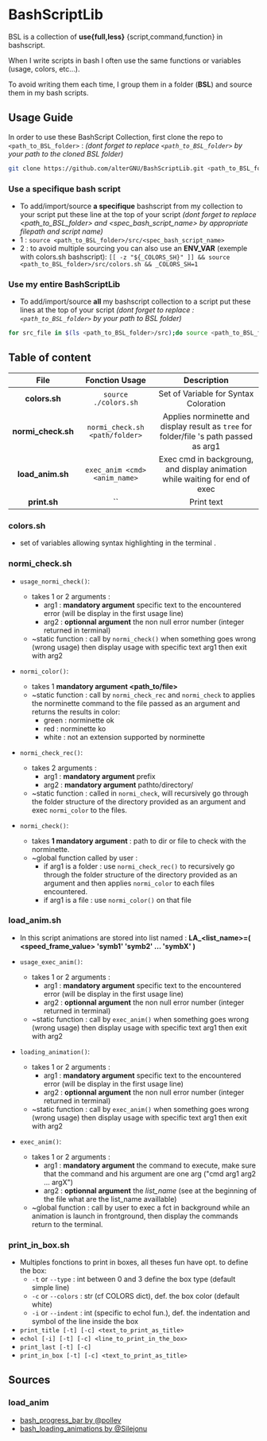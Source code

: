 # BashScriptLib
BSL is a collection of **use{full,less}** {script,command,function} in bashscript.

When I write scripts in bash I often use the same functions or variables (usage, colors, etc...).

To avoid writing them each time, I group them in a folder (**BSL**) and source them in my bash scripts.

## Usage Guide
In order to use these BashScript Collection, first clone the repo to `<path_to_BSL_folder>` : 
*(dont forget to replace `<path_to_BSL_folder>` by your path to the cloned BSL folder)*
```bash
git clone https://github.com/alterGNU/BashScriptLib.git <path_to_BSL_folder>
```

### Use a specifique bash script
- To add/import/source **a specifique** bashscript from my collection to your script put these line at the top of your script 
*(dont forget to replace <path_to_BSL_folder> and <spec_bash_script_name> by appropriate filepath and script name)*
- 1 : `source <path_to_BSL_folder>/src/<spec_bash_script_name>`
- 2 : to avoid multiple sourcing you can also use an **ENV_VAR** (exemple with colors.sh bashscript):
    `[[ -z "${_COLORS_SH}" ]] && source <path_to_BSL_folder>/src/colors.sh && _COLORS_SH=1`

### Use my entire BashScriptLib
- To add/import/source **all** my bashscript collection to a script put these lines at the top of your script 
*(dont forget to replace :`<path_to_BSL_folder>` by your path to BSL folder)*
```bash
for src_file in $(ls <path_to_BSL_folder>/src);do source <path_to_BSL_folder>/src/${src_file};done
```

## Table of content
| File                | Fonction Usage                          | Description                                                                             |
| :-----------------: | :-------------------------------------: | :-------------------------------------------------------------------------------------: |
| **colors.sh**       | `source ./colors.sh`                    | Set of Variable for Syntax Coloration                                                   |
| **normi_check.sh**  | `normi_check.sh <path/folder>`          | Applies norminette and display result as `tree` for folder/file 's path passed as arg1  |
| **load_anim.sh**    | `exec_anim <cmd> <anim_name>`           | Exec cmd in backgroung, and display animation while waiting for end of exec             |
| **print.sh**        | ``                                      | Print text                                                                              |

### colors.sh
- set of variables allowing syntax highlighting in the terminal .

### normi_check.sh
- `usage_normi_check()`:
    - takes 1 or 2 arguments :
        - arg1 : **mandatory argument** specific text to the encountered error (will be display in the first usage line)
        - arg2 : **optionnal argument** the non null error number (integer returned in terminal)
    - ~static function : call by `normi_check()` when something goes wrong (wrong usage) then display usage with
      specific text arg1 then exit with arg2

- `normi_color()`:
    - takes 1 **mandatory argument <path_to/file>**
    - ~static function : call by `normi_check_rec` and `normi_check` to applies the norminette command to the file
      passed as an argument and returns the results in color:
        - green : norminette ok
        - red   : norminette ko
        - white : not an extension supported by norminette

- `normi_check_rec()`:
    - takes 2 arguments :
        - arg1 : **mandatory argument** prefix
        - arg2 : **mandatory argument** pathto/directory/
    - ~static function : called in `normi_check`, will recursively go through the folder structure of the directory provided as an argument and exec `normi_color` to the files.

- `normi_check()`:
    - takes **1 mandatory argument** : path to dir or file to check with the norminette.
    - ~global function called by user :
        - if arg1 is a folder   : use `normi_check_rec()` to recursively go through the folder structure of the directory provided as an argument and then applies `normi_color` to each files encountered.
        - if arg1 is a file     : use `normi_color()` on that file

### load_anim.sh
- In this script animations are stored into list named : **LA_<list_name>=( <speed_frame_value> 'symb1' 'symb2' ... 'symbX' )**

- `usage_exec_anim()`:
    - takes 1 or 2 arguments :
        - arg1 : **mandatory argument** specific text to the encountered error (will be display in the first usage line)
        - arg2 : **optionnal argument** the non null error number (integer returned in terminal)
    - ~static function : call by `exec_anim()` when something goes wrong (wrong usage) then display usage with
      specific text arg1 then exit with arg2

- `loading_animation()`:
    - takes 1 or 2 arguments :
        - arg1 : **mandatory argument** specific text to the encountered error (will be display in the first usage line)
        - arg2 : **optionnal argument** the non null error number (integer returned in terminal)
    - ~static function : call by `exec_anim()` when something goes wrong (wrong usage) then display usage with
      specific text arg1 then exit with arg2

- `exec_anim()`:
    - takes 1 or 2 arguments :
        - arg1 : **mandatory argument** the command to execute, make sure that the command and his argument are one arg
          ("cmd arg1 arg2 ... argX")
        - arg2 : **optionnal argument** the *list_name* (see at the beginning of the file what are the list_name
          availlable)
    - ~global function : call by user to exec a fct in background while an animation is launch in frontground, then
      display the commands return to the terminal.

### print_in_box.sh  
- Multiples fonctions to print in boxes, all theses fun have opt. to define the box:
  + `-t` or `--type`    : int between 0 and 3 define the box type (default simple line)
  + `-c` or `--colors`  : str (cf COLORS dict), def. the box color (default white)
  + `-i` or `--indent`  : int (specific to echol fun.), def. the indentation and symbol of the line inside the box
- `print_title [-t] [-c] <text_to_print_as_title>`
- `echol [-i] [-t] [-c] <line_to_print_in_the_box>`
- `print_last [-t] [-c]`
- `print_in_box [-t] [-c] <text_to_print_as_title>`

## Sources
### **load_anim**
- [bash_progress_bar by @pollev](https://github.com/pollev/bash_progress_bar.git)
- [bash_loading_animations by @Silejonu](https://github.com/Silejonu/bash_loading_animations.git)
